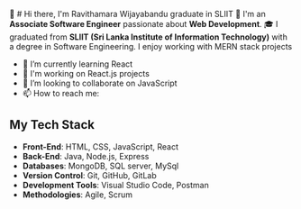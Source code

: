 👋 # Hi there, I'm Ravithamara Wijayabandu graduate in SLIIT
🤔 I'm an **Associate Software Engineer** passionate about **Web Development**.
🎓 I graduated from **SLIIT (Sri Lanka Institute of Information Technology)** with a degree in Software Engineering. 
I enjoy working with MERN stack projects
- 🌱 I’m currently learning React
- 💼 I'm working on React.js projects 
- 🤝 I’m looking to collaborate on JavaScript
- 📫 How to reach me: 

## My Tech Stack

- **Front-End**: HTML, CSS, JavaScript, React
- **Back-End**: Java, Node.js, Express
- **Databases**: MongoDB, SQL server, MySql
- **Version Control**: Git, GitHub, GitLab
- **Development Tools**: Visual Studio Code, Postman
- **Methodologies**: Agile, Scrum
<!---
IT19395906/IT19395906 is a ✨ special ✨ repository because its `README.md` (this file) appears on your GitHub profile.
You can click the Preview link to take a look at your changes.
--->
